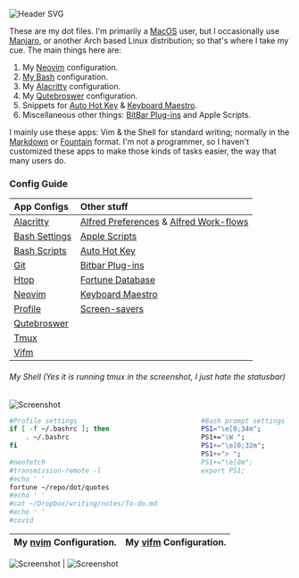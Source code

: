 ![Header SVG](https://makccr.github.io/images/github-header.svg)

These are my dot files. I'm primarily a [MacOS](https://www.apple.com/macos/) user, but I occasionally use [Manjaro](https://manjaro.org/), or another Arch based Linux distribution; so that's where I take my cue. The main things here are: 

1. My [Neovim](https://neovim.io/) configuration. 
2. [My Bash](https://www.gnu.org/software/bash/) configuration.
3. My [Alacritty](https://github.com/alacritty/alacritty) configuration.
4. My [Qutebroswer](https://qutebrowser.org/) configuration.
5. Snippets for [Auto Hot Key](https://www.autohotkey.com/) & [Keyboard Maestro](https://www.keyboardmaestro.com/main/). 
6. Miscellaneous other things: [BitBar Plug-ins](https://getbitbar.com/) and Apple Scripts. 

I mainly use these apps: Vim & the Shell for standard writing; normally in the [Markdown](https://www.markdownguide.org/) or [Fountain](https://fountain.io/) format. I'm not a programmer, so I haven't customized these apps to make those kinds of tasks easier, the way that many users do. 

### Config Guide
App Configs| Other stuff
 :-- | :---------- 
[Alacritty](https://github.com/makccr/dot/blob/master/.config/alacritty/alacritty.yml) | [Alfred Preferences](https://github.com/makccr/dot/tree/master/misc/alfred-workflows/Alfred.alfredpreferences) & [Alfred Work-flows](https://github.com/makccr/dot/tree/master/misc/alfred-workflows) 
[Bash Settings](https://github.com/makccr/dot/tree/master/.bashrc) | [Apple Scripts](https://github.com/makccr/dot/tree/master/misc/apple-scripts) 
[Bash Scripts](https://github.com/makccr/dot/tree/master/.bin) | [Auto Hot Key](https://github.com/makccr/dot/blob/master/misc/snippets/ahk/ahk.ahk) 
[Git](https://github.com/makccr/dot/blob/master/.gitconfig) | [Bitbar Plug-ins](https://github.com/makccr/dot/tree/master/misc/bitbar) 
[Htop](https://github.com/makccr/dot/blob/master/.config/htop/htoprc) | [Fortune Database](https://github.com/makccr/dot/blob/master/quotes) 
[Neovim](https://github.com/makccr/dot/blob/master/.config/nvim/init.vim) | [Keyboard Maestro](https://github.com/makccr/dot/blob/master/misc/snippets/keyboardMaestro.kmsync) 
[Profile](https://github.com/makccr/dot/tree/master/.profile) | [Screen-savers](https://github.com/makccr/dot/tree/master/misc/macOS/screensavers) 
[Qutebroswer](https://github.com/makccr/dot/tree/master/.qutebrowser) |  
 [Tmux](https://github.com/makccr/dot/tree/master/.tmux.conf) |  
 [Vifm](https://github.com/makccr/dot/tree/master/.config/vifm) | 

###### My Shell (Yes it is running tmux in the screenshot, I just hate the statusbar)
![Screenshot](https://raw.githubusercontent.com/makccr/dot/master/images/profile.jpg)

```bash
#Profile settings                               #Bash prompt settings
if [ -f ~/.bashrc ]; then                       PS1="\e[0;34m";
    . ~/.bashrc                                 PS1+="\W ";
fi                                              PS1+="\e[0;32m";
                                                PS1+="> ";
#neofetch                                       PS1+="\e[0m";
#transmission-remote -l                         export PS1;
#echo ' '
fortune ~/repo/dot/quotes
#echo ' '
#cat ~/Dropbox/writing/notes/To-do.md       
#echo ' '
#covid
```
**My [nvim](https://github.com/neovim/neovim) Configuration.** | **My [vifm](https://github.com/vifm/vifm) Configuration.**
---------- | -------------------

![Screenshot](https://raw.githubusercontent.com/makccr/dot/master/images/vim.jpg) | ![Screenshot](https://raw.githubusercontent.com/makccr/dot/master/images/vifm.jpg)

